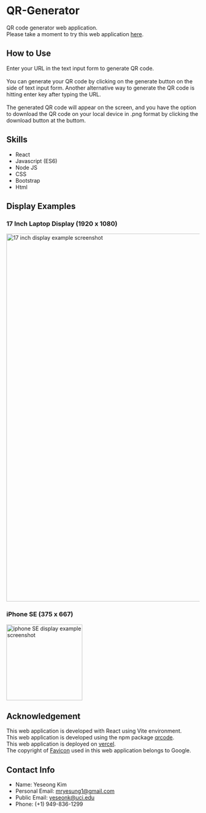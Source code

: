 # QR-Generator

QR code generator web application.
<br/>
Please take a moment to try this web application [here](https://yskim-qr-generator.vercel.app/).

## How to Use

Enter your URL in the text input form to generate QR code.
<br/>
<br/>
You can generate your QR code by clicking on the generate button on the side of text input form. Another alternative way to generate the QR code is hitting enter key after typing the URL.
<br/>
<br/>
The generated QR code will appear on the screen, and you have the option to download the QR code on your local device in .png format by clicking the download button at the buttom.

## Skills

- React
- Javascript (ES6)
- Node JS
- CSS
- Bootstrap
- Html

## Display Examples

### 17 Inch Laptop Display (1920 x 1080)

<img width="960" alt="17 inch display example screenshot" src="https://github.com/mr2yesung/QR-Generator/assets/119972286/392de76e-d669-4d04-bb1e-88dfecefd17c">

### iPhone SE (375 x 667)

<img width="198" alt="iphone SE display example screenshot" src="https://github.com/mr2yesung/QR-Generator/assets/119972286/56bc0f4e-9466-4e54-863f-9546da970164">

## Acknowledgement

This web application is developed with React using Vite environment.
<br/>
This web application is developed using the npm package [qrcode](https://github.com/soldair/node-qrcode).
<br/>
This web application is deployed on [vercel](https://yskim-qr-generator.vercel.app/).
<br/>
The copyright of [Favicon](https://fonts.google.com/icons?selected=Material%20Symbols%20Outlined%3Aqr_code%3AFILL%400%3Bwght%40400%3BGRAD%400%3Bopsz%4024) used in this web application belongs to Google.

## Contact Info

- Name: Yeseong Kim
- Personal Email: mryesung1@gmail.com
- Public Email: yeseonk@uci.edu
- Phone: (+1) 949-836-1299
